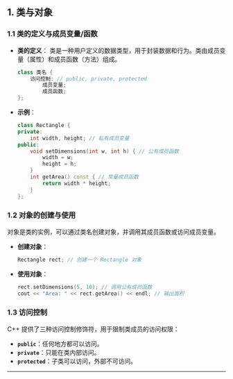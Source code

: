 ## **1. 类与对象**

### **1.1 类的定义与成员变量/函数**

- **类的定义**：
  类是一种用户定义的数据类型，用于封装数据和行为。类由成员变量（属性）和成员函数（方法）组成。

  ```cpp
  class 类名 {
      访问控制: // public, private, protected
          成员变量;
          成员函数;
  };
  ```

- **示例**：

  ```cpp
  class Rectangle {
  private:
      int width, height; // 私有成员变量
  public:
      void setDimensions(int w, int h) { // 公有成员函数
          width = w;
          height = h;
      }
      int getArea() const { // 常量成员函数
          return width * height;
      }
  };
  ```

### **1.2 对象的创建与使用**

对象是类的实例，可以通过类名创建对象，并调用其成员函数或访问成员变量。

- **创建对象**：

  ```cpp
  Rectangle rect; // 创建一个 Rectangle 对象
  ```

- **使用对象**：

  ```cpp
  rect.setDimensions(5, 10); // 调用公有成员函数
  cout << "Area: " << rect.getArea() << endl; // 输出面积
  ```

### **1.3 访问控制**

C++ 提供了三种访问控制修饰符，用于限制类成员的访问权限：

- **`public`**：任何地方都可以访问。
- **`private`**：只能在类内部访问。
- **`protected`**：子类可以访问，外部不可访问。

---